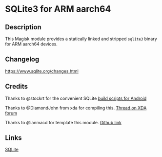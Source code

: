 # **SQLite3 for ARM aarch64**

## Description

This Magisk module provides a statically linked and stripped `sqlite3` binary for ARM aarch64 devices.

## Changelog

https://www.sqlite.org/changes.html

## Credits

Thanks to @stockrt for the convenient SQLite [build scripts for Android](https://github.com/stockrt/sqlite3-android)

Thanks to @DiamondJohn from xda for compiling this. [Thread on XDA forum](https://forum.xda-developers.com/t/new-sqlite3-binary-v3-43-1-for-all-devices.4273049/)

Thanks to @ianmacd for template this module. [Github link](https://github.com/ianmacd/SQLite3)

## Links
[SQLite](https://www.sqlite.org/)
